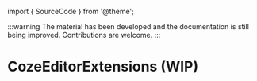 import { SourceCode } from '@theme';

:::warning
The material has been developed and the documentation is still being improved. Contributions are welcome.
:::

# CozeEditorExtensions (WIP)

<SourceCode href="https://github.com/bytedance/flowgram.ai/tree/main/packages/materials/form-materials/src/components/coze-editor-extensions" />
